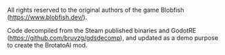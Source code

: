 All rights reserved to the original authors of the game Blobfish (https://www.blobfish.dev/).

Code decompiled from the Steam published binaries and GodotRE (https://github.com/bruvzg/gdsdecomp), and updated as a demo purpose to create the BrotatoAI mod.